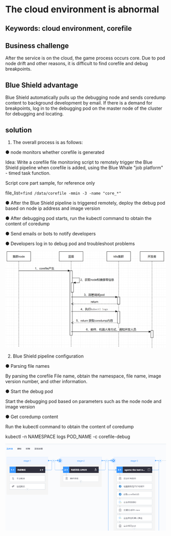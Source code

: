 # The cloud environment is abnormal

## Keywords: cloud environment, corefile

## Business challenge

After the service is on the cloud, the game process occurs core. Due to pod node drift and other reasons, it is difficult to find corefile and debug breakpoints.

## Blue Shield advantage

Blue Shield automatically pulls up the debugging node and sends coredump content to background development by email. If there is a demand for breakpoints, log in to the debugging pod on the master node of the cluster for debugging and locating.

## solution

1. The overall process is as follows:

● node monitors whether corefile is generated

Idea: Write a corefile file monitoring script to remotely trigger the Blue Shield pipeline when corefile is added, using the Blue Whale "job platform" - timed task function.

Script core part sample, for reference only

file_list=`find /data/corefile -mmin -3 -name "core_*"`

● After the Blue Shield pipeline is triggered remotely, deploy the debug pod based on node ip address and image version

● After debugging pod starts, run the kubectl command to obtain the content of coredump

● Send emails or bots to notify developers

● Developers log in to debug pod and troubleshoot problems

![img](../../.gitbook/assets/scene-Cloud-anomaly-location-a.png)

2. Blue Shield pipeline configuration

● Parsing file names

By parsing the corefile File name, obtain the namespace, file name, image version number, and other information.

● Start the debug pod

Start the debugging pod based on parameters such as the node node and image version

● Get coredump content

Run the kubectl command to obtain the content of coredump

kubectl -n NAMESPACE logs POD_NAME -c corefile-debug

![img](../../.gitbook/assets/scene-Cloud-anomaly-location-b.png)
